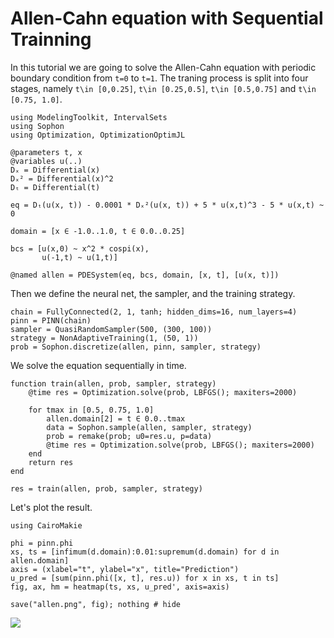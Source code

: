 # Allen-Cahn equation with Sequential Trainning

In this tutorial we are going to solve the Allen-Cahn equation with periodic boundary condition from ``t=0`` to ``t=1``. The traning process is split into four stages, namely 
``t\in [0,0.25]``, ``t\in [0.25,0.5]``, ``t\in [0.5,0.75]`` and ``t\in [0.75, 1.0]``.

```@example allen
using ModelingToolkit, IntervalSets
using Sophon
using Optimization, OptimizationOptimJL

@parameters t, x
@variables u(..)
Dₓ = Differential(x)
Dₓ² = Differential(x)^2
Dₜ = Differential(t)

eq = Dₜ(u(x, t)) - 0.0001 * Dₓ²(u(x, t)) + 5 * u(x,t)^3 - 5 * u(x,t) ~ 0

domain = [x ∈ -1.0..1.0, t ∈ 0.0..0.25]

bcs = [u(x,0) ~ x^2 * cospi(x),
       u(-1,t) ~ u(1,t)]

@named allen = PDESystem(eq, bcs, domain, [x, t], [u(x, t)])
```

Then we define the neural net, the sampler, and the training strategy.
```@example allen
chain = FullyConnected(2, 1, tanh; hidden_dims=16, num_layers=4)
pinn = PINN(chain)
sampler = QuasiRandomSampler(500, (300, 100))
strategy = NonAdaptiveTraining(1, (50, 1))
prob = Sophon.discretize(allen, pinn, sampler, strategy)
```

We solve the equation sequentially in time.

```@example allen
function train(allen, prob, sampler, strategy)
    @time res = Optimization.solve(prob, LBFGS(); maxiters=2000)

    for tmax in [0.5, 0.75, 1.0]
        allen.domain[2] = t ∈ 0.0..tmax
        data = Sophon.sample(allen, sampler, strategy)
        prob = remake(prob; u0=res.u, p=data)
        @time res = Optimization.solve(prob, LBFGS(); maxiters=2000)
    end
    return res
end

res = train(allen, prob, sampler, strategy)
```

Let's plot the result.
```@example allen
using CairoMakie

phi = pinn.phi
xs, ts = [infimum(d.domain):0.01:supremum(d.domain) for d in allen.domain]
axis = (xlabel="t", ylabel="x", title="Prediction")
u_pred = [sum(pinn.phi([x, t], res.u)) for x in xs, t in ts]
fig, ax, hm = heatmap(ts, xs, u_pred', axis=axis)

save("allen.png", fig); nothing # hide
```
![](allen.png)
